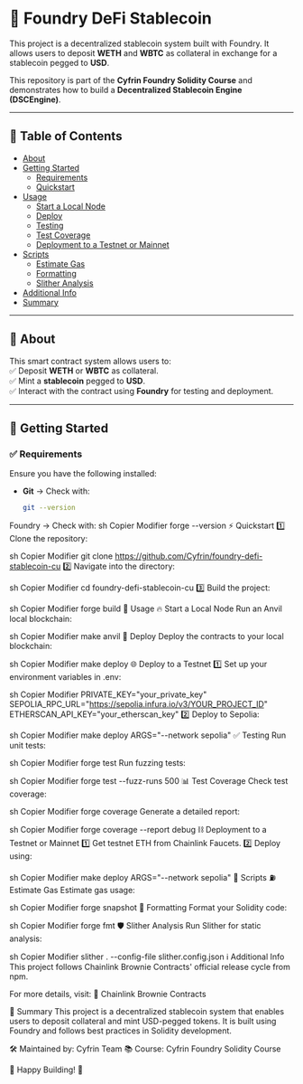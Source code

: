 # 🏦 Foundry DeFi Stablecoin  

This project is a decentralized stablecoin system built with Foundry. It allows users to deposit **WETH** and **WBTC** as collateral in exchange for a stablecoin pegged to **USD**.  

This repository is part of the **Cyfrin Foundry Solidity Course** and demonstrates how to build a **Decentralized Stablecoin Engine (DSCEngine)**.  

---

## 📖 Table of Contents  

- [About](#about)  
- [Getting Started](#getting-started)  
  - [Requirements](#requirements)  
  - [Quickstart](#quickstart)  
- [Usage](#usage)  
  - [Start a Local Node](#start-a-local-node)  
  - [Deploy](#deploy)  
  - [Testing](#testing)  
  - [Test Coverage](#test-coverage)  
  - [Deployment to a Testnet or Mainnet](#deployment-to-a-testnet-or-mainnet)  
- [Scripts](#scripts)  
  - [Estimate Gas](#estimate-gas)  
  - [Formatting](#formatting)  
  - [Slither Analysis](#slither-analysis)  
- [Additional Info](#additional-info)  
- [Summary](#summary)  

---

## 📝 About  

This smart contract system allows users to:  
✅ Deposit **WETH** or **WBTC** as collateral.  
✅ Mint a **stablecoin** pegged to **USD**.  
✅ Interact with the contract using **Foundry** for testing and deployment.  

---

## 🚀 Getting Started  

### ✅ Requirements  

Ensure you have the following installed:  

- **Git** → Check with:  
  ```sh
  git --version
Foundry → Check with:
sh
Copier
Modifier
forge --version
⚡ Quickstart
1️⃣ Clone the repository:

sh
Copier
Modifier
git clone https://github.com/Cyfrin/foundry-defi-stablecoin-cu
2️⃣ Navigate into the directory:

sh
Copier
Modifier
cd foundry-defi-stablecoin-cu
3️⃣ Build the project:

sh
Copier
Modifier
forge build
🔧 Usage
🔥 Start a Local Node
Run an Anvil local blockchain:

sh
Copier
Modifier
make anvil
🚀 Deploy
Deploy the contracts to your local blockchain:

sh
Copier
Modifier
make deploy
🌐 Deploy to a Testnet
1️⃣ Set up your environment variables in .env:

sh
Copier
Modifier
PRIVATE_KEY="your_private_key"
SEPOLIA_RPC_URL="https://sepolia.infura.io/v3/YOUR_PROJECT_ID"
ETHERSCAN_API_KEY="your_etherscan_key"
2️⃣ Deploy to Sepolia:

sh
Copier
Modifier
make deploy ARGS="--network sepolia"
✅ Testing
Run unit tests:

sh
Copier
Modifier
forge test
Run fuzzing tests:

sh
Copier
Modifier
forge test --fuzz-runs 500
📊 Test Coverage
Check test coverage:

sh
Copier
Modifier
forge coverage
Generate a detailed report:

sh
Copier
Modifier
forge coverage --report debug
⛓️ Deployment to a Testnet or Mainnet
1️⃣ Get testnet ETH from Chainlink Faucets.
2️⃣ Deploy using:

sh
Copier
Modifier
make deploy ARGS="--network sepolia"
📜 Scripts
⛽ Estimate Gas
Estimate gas usage:

sh
Copier
Modifier
forge snapshot
🎨 Formatting
Format your Solidity code:

sh
Copier
Modifier
forge fmt
🛡️ Slither Analysis
Run Slither for static analysis:

sh
Copier
Modifier
slither . --config-file slither.config.json
ℹ️ Additional Info
This project follows Chainlink Brownie Contracts' official release cycle from npm.

For more details, visit:
🔗 Chainlink Brownie Contracts

📌 Summary
This project is a decentralized stablecoin system that enables users to deposit collateral and mint USD-pegged tokens. It is built using Foundry and follows best practices in Solidity development.

🛠️ Maintained by: Cyfrin Team
📚 Course: Cyfrin Foundry Solidity Course

🚀 Happy Building! 🎉
